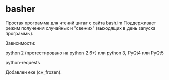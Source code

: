 # basher
Простая программа для чтений цитат с сайта bash.im
Поддерживает режим получения случайных и "свежих" (выходящих в день запуска программы).

Зависимости: 

python 2 (протестировано на python 2.6+) или python 3, 
PyQt4 или PyQt5  

python-requests

Добавлен exe (cx_frozen). 

